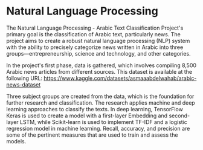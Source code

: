 # Natural Language Processing

The Natural Language Processing - Arabic Text Classification Project's primary goal is the classification of Arabic text, particularly news. The project aims to create a robust natural language processing (NLP) system with the ability to precisely categorize news written in Arabic into three groups—entrepreneurship, science and technology, and other categories. 

In the project's first phase, data is gathered, which involves compiling 8,500 Arabic news articles from different sources. This dataset is available at the following URL: https://www.kaggle.com/datasets/asmaaabdelwahab/arabic-news-dataset

Three subject groups are created from the data, which is the foundation for further research and classification. The research applies machine and deep learning approaches to classify the texts. In deep learning, TensorFlow Keras is used to create a model with a first-layer Embedding and second-layer LSTM, while Scikit-learn is used to implement TF-IDF and a logistic regression model in machine learning. Recall, accuracy, and precision are some of the pertinent measures that are used to train and assess the models.

